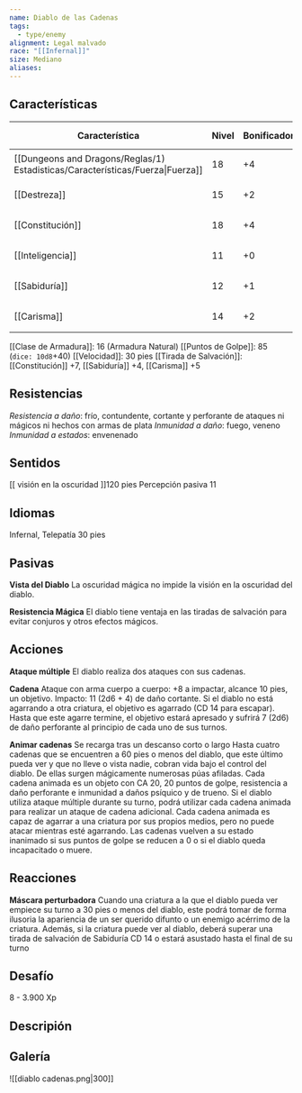 ```yaml
---
name: Diablo de las Cadenas
tags:
  - type/enemy
alignment: Legal malvado
race: "[[Infernal]]"
size: Mediano
aliases:
---
```


## Características

| Característica                                                                 | Nivel | Bonificador | Lanzar dado      |
| ------------------------------------------------------------------------------ | ----- | ----------- | ---------------- |
| [[Dungeons and Dragons/Reglas/1) Estadisticas/Características/Fuerza\|Fuerza]] | 18    | +4          | `dice: 1d20 + 0` |
| [[Destreza]]                                                                   | 15    | +2          | `dice: 1d20 + 0` |
| [[Constitución]]                                                               | 18    | +4          | `dice: 1d20 + 0` |
| [[Inteligencia]]                                                               | 11    | +0          | `dice: 1d20 + 0` |
| [[Sabiduría]]                                                                  | 12    | +1          | `dice: 1d20 + 0` |
| [[Carisma]]                                                                    | 14    | +2          | `dice: 1d20 + 0` |

[[Clase de Armadura]]: 16 (Armadura Natural)
[[Puntos de Golpe]]: 85 (`dice: 10d8`+40)
[[Velocidad]]: 30 pies
[[Tirada de Salvación]]: [[Constitución]] +7, [[Sabiduría]] +4, [[Carisma]] +5

## Resistencias

*Resistencia a daño*: frío, contundente, cortante y perforante de ataques ni mágicos ni hechos con armas de plata
*Inmunidad a daño*: fuego, veneno
*Inmunidad a estados*: envenenado

## Sentidos

[[ visión en la oscuridad ]]120 pies
 Percepción pasiva 11

## Idiomas

Infernal, Telepatía 30 pies

## Pasivas

**Vista del Diablo**
La oscuridad mágica no impide la visión en la oscuridad del diablo.

**Resistencia Mágica**
El diablo tiene ventaja en las tiradas de salvación para evitar conjuros y otros efectos mágicos.

## Acciones

**Ataque múltiple**
El diablo realiza dos ataques con sus cadenas.

**Cadena**
Ataque con arma cuerpo a cuerpo: +8 a impactar, alcance 10 pies, un objetivo. 
Impacto: 11 (2d6 + 4) de daño cortante. Si el diablo no está agarrando a otra criatura, el objetivo es agarrado (CD 14 para escapar). Hasta que este agarre termine, el objetivo estará apresado y sufrirá 7 (2d6) de daño perforante al principio de cada uno de sus turnos.

**Animar cadenas** 
Se recarga tras un descanso corto o largo
Hasta cuatro cadenas que se encuentren a 60 pies o menos del diablo, que este último pueda ver y que no lleve o vista nadie, cobran vida bajo el control del diablo. De ellas surgen mágicamente numerosas púas afiladas. Cada cadena animada es un objeto con CA 20, 20 puntos de golpe, resistencia a daño perforante e inmunidad a daños psíquico y de trueno. Si el diablo utiliza ataque múltiple durante su turno, podrá utilizar cada cadena animada para realizar un ataque de cadena adicional.
Cada cadena animada es capaz de agarrar a una criatura por sus propios medios, pero no puede atacar mientras esté agarrando.
Las cadenas vuelven a su estado inanimado si sus puntos de golpe se reducen a 0 o si el diablo queda incapacitado o muere.

## Reacciones

**Máscara perturbadora**
Cuando una criatura a la que el diablo pueda ver empiece su turno a 30 pies o menos del diablo, este podrá tomar de forma ilusoria la apariencia de un ser querido difunto o un enemigo acérrimo de la criatura. Además, si la criatura puede ver al diablo, deberá superar una tirada de salvación de Sabiduría CD 14 o estará asustado hasta el final de su turno

## Desafío

8 - 3.900 Xp

## Descripión

## Galería

![[diablo cadenas.png|300]]